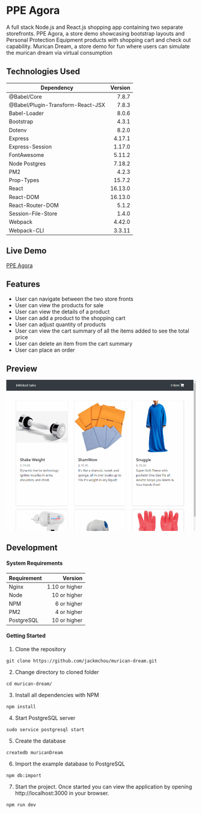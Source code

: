 # PPE Agora
A full stack Node.js and React.js shopping app containing two separate storefronts. PPE Agora, a store demo showcasing bootstrap layouts and Personal Protection Equipment products with shopping cart and check out capability. Murican Dream, a store demo for fun where users can simulate the murican dream via virtual consumption

## Technologies Used
|             Dependency             |   Version   |
|------------------------------------|------------:|
| @Babel/Core                        |    7.8.7    |
| @Babel/Plugin-Transform-React-JSX  |    7.8.3    |
| Babel-Loader                       |    8.0.6    |
| Bootstrap                          |    4.3.1    |
| Dotenv                             |    8.2.0    |
| Express                            |    4.17.1   |
| Express-Session                    |    1.17.0   |
| FontAwesome                        |    5.11.2   |
| Node Postgres                      |    7.18.2   |
| PM2                                |    4.2.3    |
| Prop-Types                         |   15.7.2    |
| React                              |   16.13.0   |
| React-DOM                          |   16.13.0   |
| React-Router-DOM                   |    5.1.2    |
| Session-File-Store                 |    1.4.0    |
| Webpack                            |    4.42.0   |
| Webpack-CLI                        |    3.3.11   |
## Live Demo
[PPE Agora](https://ppe-agora.jackmchou.com/)
## Features
- User can navigate between the two store fronts
- User can view the products for sale
- User can view the details of a product
- User can add a product to the shopping cart
- User can adjust quantity of products
- User can view the cart summary of all the items added to see the total price
- User can delete an item from the cart summary
- User can place an order
## Preview
![PPE Agora Preview](preview.gif "PPE Preview")
## Development
#### System Requirements
|   Requirement   |     Version      |
|-----------------|-----------------:|
| Nginx           |  1.10 or higher  |
| Node            |   10 or higher   |
| NPM             |    6 or higher   |
| PM2             |    4 or higher   |
| PostgreSQL      |   10 or higher   |
#### Getting Started
1. Clone the repository
  ```shell
  git clone https://github.com/jackmchou/murican-dream.git
  ```
2. Change directory to cloned folder
  ```shell
  cd murican-dream/
  ```
3. Install all dependencies with NPM
  ```shell
  npm install
  ```
4. Start PostgreSQL server
  ```shell
  sudo service postgresql start
  ```
5. Create the database
  ```shell
  createdb muricanDream
  ```
6. Import the example database to PostgreSQL
  ```shell
  npm db:import
  ```
7. Start the project. Once started you can view the application by opening http://localhost:3000 in your browser.
  ```shell
  npm run dev
  ```